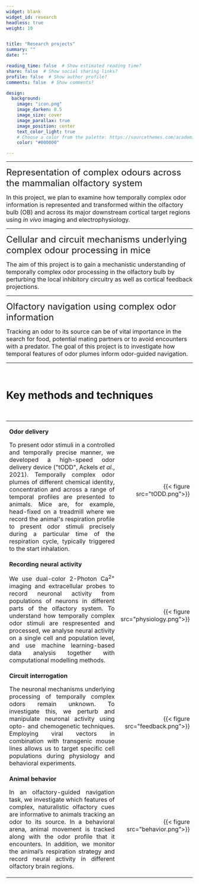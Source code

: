 ```yaml
---
widget: blank
widget_id: research
headless: true
weight: 10


title: "Research projects"
summary: ""
date: ""

reading_time: false  # Show estimated reading time?
share: false  # Show social sharing links?
profile: false  # Show author profile?
comments: false  # Show comments?

design:
  background:
    image: "icon.png"
    image_darken: 0.5
    image_size: cover
    image_parallax: true
    image_position: center
    text_color_light: true
    # Choose a color from the palette: https://sourcethemes.com/academic/docs/customization/#color-palette
    color: "#000000"  

---  
```



<!-- <h1 style="text-align: left;">Research projects</h1> -->

---

<font size="5">Representation of complex odours across the mammalian olfactory system</font>

<font size="3">In this project, we plan to examine how temporally complex odor information is represented and transformed within the olfactory bulb (OB) and across its major downstream cortical target regions using *in vivo* imaging and electrophysiology.</font>

---
<font size="5">Cellular and circuit mechanisms underlying complex odour processing in mice</font>

<font size="3">The aim of this project is to gain a mechanistic understanding of temporally complex odor processing in the olfactory bulb by perturbing the local inhibitory circuitry as well as cortical feedback projections.</font>

---
<font size="5">Olfactory navigation using complex odor information</font>

<font size="3">Tracking an odor to its source can be of vital importance in the search for food, potential mating partners or to avoid encounters with a predator. The goal of this project is to investigate how temporal features of odor plumes inform odor-guided navigation.</font>

---

<br>

<!-- Methods section  -->
<h1 style="text-align: left;">Key methods and techniques</h1>
<br>

<table style='width: 100%' border='0'>
<tr>
 <td>

<font size="3"><strong>Odor delivery</strong><p>  
<p style='text-align: justify;'>
To present odor stimuli in a controlled and temporally precise manner, we developed a high-speed odor delivery device ("tODD", Ackels <em>et al.</em>, 2021). Temporally complex odor plumes of different chemical identity, concentration and across a range of temporal profiles are presented to animals. Mice are, for example, head-fixed on a treadmill where we record the animal's respiration profile to present odor stimuli precisely during a particular time of the respiration cycle, typically triggered to the start inhalation.</font>
</p>

<td style='width:25%;'>
<p style="text-align: right">
{{< figure src="tODD.png">}}
</p>
</td>
</tr>

<tr>
<td>  
<font size="3"><strong>Recording neural activity</strong><p>
<p style='text-align: justify;'>
We use dual-color 2-Photon Ca<sup>2+</sup> imaging and extracellular probes to record neuronal activity from populations of neurons in different parts of the olfactory system. To understand how temporally complex odor stimuli are respresented and processed, we analyse neural activity on a single cell and population level, and use machine learning-based data analysis together with computational modelling methods.</font>  
</p>
<td style='width:25%;'>
<p style="text-align: right">
{{< figure src="physiology.png">}}
</p>
</td>
</tr>

<tr>
<td>  
<font size="3"><strong>Circuit interrogation</strong><p>
<p style='text-align: justify;'>
The neuronal mechanisms underlying processing of temporally complex odors remain unknown. To investigate this, we perturb and manipulate neuronal activity using opto- and chemogenetic techniques. Employing viral vectors in combination with transgenic mouse lines allows us to target specific cell populations during physiology and behavioral experiments.</font>
</p>
</td>
<td style='width:25%;'>
<p style="text-align: right">
{{< figure src="feedback.png">}}
</p>
</td>
</tr>

<tr>
<td>  
<font size="3"><strong>Animal behavior</strong><p>
<p style='text-align: justify;'>
In an olfactory-guided navigation task, we investigate which features of complex, naturalistic olfactory cues are informative to animals tracking an odor to its source. In a behavioral arena, animal movement is tracked along with the odor profile that it encounters. In addition, we monitor the animal’s respiration strategy and record neural activity in different olfactory brain regions.</font>

</p>
</td>
<td style='width:25%;'>
<p style="text-align: right">
{{< figure src="behavior.png">}}
</p>
</td>
</tr>

</table>
